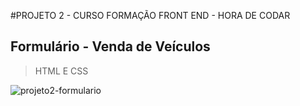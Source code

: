 #PROJETO 2 - CURSO FORMAÇÃO FRONT END - HORA DE CODAR
## Formulário - Venda de Veículos

> HTML E CSS

![projeto2-formulario](https://github.com/user-attachments/assets/099c4b14-495a-4066-a662-cb4881e92466)
